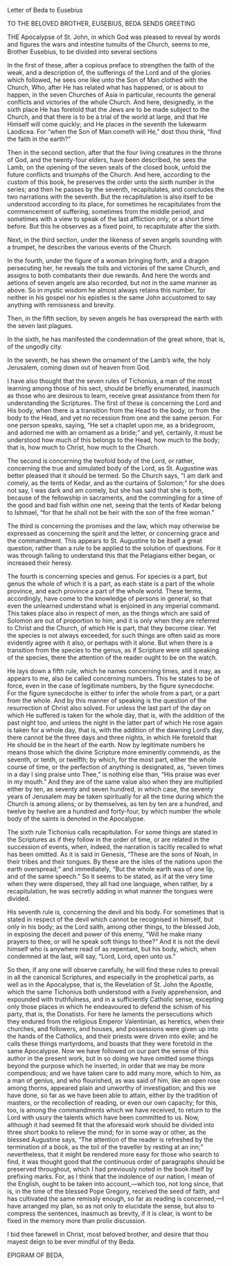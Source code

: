 Letter of Beda to Eusebius

TO THE BELOVED BROTHER, EUSEBIUS, BEDA SENDS GREETING

THE Apocalypse of St. John, in which God was pleased to reveal by words and figures the wars and intestine tumults of the Church, seems to me, Brother Eusebius, to be divided into several sections

In the first of these, after a copious preface to strengthen the faith of the weak, and a description of, the sufferings of the Lord and of the glories which followed, he sees one like unto the Son of Man clothed with the Church, Who, after He has related what has happened, or is about to happen, in the seven Churches of Asia in particular, recounts the general conflicts and victories of the whole Church. And here, designedly, in the sixth place He has foretold that the Jews are to be made subject to the Church, and that there is to be a trial of the world at large, and that He Himself will come quickly; and He places in the seventh the lukewarm Laodicea. For “when the Son of Man cometh will He,” dost thou think, “find the faith in the earth?”

Then in the second section, after that the four living creatures in the throne of God, and the twenty-four elders, have been described, he sees the Lamb, on the opening of the seven seals of the closed book, unfold the future conflicts and triumphs of the Church. And here, according to the custom of this book, he preserves the order unto the sixth number in the series; and then he passes by the seventh, recapitulates, and concludes the two narrations with the seventh. But the recapitulation is also itself to be understood according to its place, for sometimes he recapitulates from the commencement of suffering, sometimes from the middle period, and sometimes with a view to speak of the last affliction only, or a short time before. But this he observes as a fixed point, to recapitulate after the sixth.

Next, in the third section, under the likeness of seven angels sounding with a trumpet, he describes the various events of the Church.

In the fourth, under the figure of a woman bringing forth, and a dragon persecuting her, he reveals the toils and victories of the same Church, and assigns to both combatants their due rewards. And here the words and aetions of seven angels are also recorded, but not in the same manner as above. So in mystic wisdom he almost always retains this number, for neither in his gospel nor his epistles is the same John accustomed to say anything with remissness and brevity.

Then, in the fifth section, by seven angels he has overspread the earth with the seven last plagues.

In the sixth, he has manifested the condemnation of the great whore, that is, of the ungodly city.

In the seventh, he has shewn the ornament of the Lamb’s wife, the holy Jerusalem, coming down out of heaven from God.

I have also thought that the seven rules of Tichonius, a man of the most learning among those of his sect, should be briefly enumerated, inasmuch as those who are desirous to learn, receive great assistance from them for understanding the Scriptures. The first of these is concerning the Lord and His body, when there is a transition from the Head to the body, or from the body to the Head, and yet no recession from one and the same person. For one person speaks, saying, “He set a chaplet upon me, as a bridegroom, and adorned me with an ornament as a bride;” and yet, certainly, it must be understood how much of this belongs to the Head, how much to the body; that is, how much to Christ, how much to the Church.

The second is concerning the twofold body of the Lord, or rather, concerning the true and simulated body of the Lord, as St. Augustine was better pleased that it should be termed. So the Church says, “I am dark and comely, as the tents of Kedar, and as the curtains of Solomon;” for she does not say, I was dark and am comely, but she has said that she is both, because of the fellowship in sacraments, and the commingling for a time of the good and bad fish within one net, seeing that the tents of Kedar belong to Ishmael, “for that he shall not be heir with the son of the free woman.”

The third is concerning the promises and the law, which may otherwise be expressed as concerning the spirit and the letter, or concerning grace and the commandment. This appears to St. Augustine to be itself a great question, rather than a rule to be applied to the solution of questions. For it was through failing to understand this that the Pelagians either began, or increased their heresy.

The fourth is concerning species and genus. For species is a part, but genus the whole of which it is a part, as each state is a part of the whole province, and each province a part of the whole world. These terms, accordingly, have come to the knowledge of persons in general, so that even the unlearned understand what is enjoined in any imperial command. This takes place also in respect of men, as the things which are said of Solomon are out of proportion to him; and it is only when they are referred to Christ and the Church, of which He is part, that they become clear. Yet the species is not always exceeded, for such things are often said as more evidently agree with it also, or perhaps with it alone. But when there is a transition from the species to the genus, as if Scripture were still speaking of the species, there the attention of the reader ought to be on the watch.

He lays down a fifth rule, which he names concerning times, and it may, as appears to me, also be called concerning numbers. This he states to be of force, even in the case of legitimate numbers, by the figure synecdoche. For the figure synecdoche is either to infer the whole from a part, or a part from the whole. And by this manner of speaking is the question of the resurrection of Christ also solved. For unless the last part of the day on which He suffered is taken for the whole day, that is, with the addition of the past night too, and unless the night in the latter part of which He rose again is taken for a whole day, that is, with the addition of the dawning Lord’s day, there cannot be the three days and three nights, in which He foretold that He should be in the heart of the earth. Now by legitimate numbers he means those which the divine Scripture more eminently commends, as the seventh, or tenth, or twelfth; by which, for the most part, either the whole course of time, or the perfection of anything is designated, as, “seven times in a day I sing praise unto Thee,” is nothing else than, “His praise was ever in my mouth.” And they are of the same value also when they are multiplied either by ten, as seventy and seven hundred, in which case, the seventy years of Jerusalem may be taken spiritually for all the time during which the Church is among aliens; or by themselves, as ten by ten are a hundred, and twelve by twelve are a hundred and forty-four, by which number the whole body of the saints is denoted in the Apocalypse.

The sixth rule Tichonius calls recapitulation. For some things are stated in the Scriptures as if they follow in the order of time, or are related in the succession of events, when, indeed, the narration is tacitly recalled to what has been omitted. As it is said in Genesis, “These are the sons of Noah, in their tribes and their tongues. By these are the isles of the nations upon the earth overspread;” and immediately, “But the whole earth was of one lip, and of the same speech.” So it seems to be stated, as if at the very time when they were dispersed, they all had one language, when rather, by a recapitulation, he was secretly adding in what manner the tongues were divided.

His seventh rule is, concerning the devil and his body. For sometimes that is stated in respect of the devil which cannot be recognised in himself, but only in his body; as the Lord saith, among other things, to the blessed Job, in exposing the deceit and power of this enemy, “Will he make many prayers to thee, or will he speak soft things to thee?” And it is not the devil himself who is anywhere read of as repentant, but his body, which, when condemned at the last, will say, “Lord, Lord, open unto us.”

So then, if any one will observe carefully, he will find these rules to prevail in all the canonical Scriptures, and especially in the prophetical parts, as well as in the Apocalypse, that is, the Revelation of St. John the Apostle, which the same Tichonius both understood with a lively apprehension, and expounded with truthfulness, and in a sufficiently Catholic sense, excepting only those places in which he endeavoured to defend the schism of his party, that is, the Donatists. For here he laments the persecutions which they endured from the religious Emperor Valentinian, as heretics, when their churches, and followers, and houses, and possessions were given up into the hands of the Catholics, and their priests were driven into exile; and he calls these things martyrdoms, and boasts that they were foretold in the same Apocalypse. Now we have followed on our part the sense of this author in the present work, but in so doing we have omitted some things beyond the purpose which he inserted, in order that we may be more compendious; and we have taken care to add many more, which to him, as a man of genius, and who flourished, as was said of him, like an open rose among thorns, appeared plain and unworthy of investigation; and this we have done, so far as we have been able to attain, either by the tradition of masters, or the recollection of reading, or even our own capacity; for this, too, is among the commandments which we have received, to return to the Lord with usury the talents which have been committed to us. Now, although it had seemed fit that the aforesaid work should be divided into three short books to relieve the mind; for in some way or other, as the blessed Augustine says, “The attention of the reader is refreshed by the termination of a book, as the toil of the traveller by resting at an inn;” nevertheless, that it might be rendered more easy for those who search to find, it was thought good that the continuous order of paragraphs should be preserved throughout, which I had previously noted in the book itself by prefixing marks. For, as I think that the indolence of our nation, I mean of the English, ought to be taken into account,—which too, not long since, that is, in the time of the blessed Pope Gregory, received the seed of faith, and has cultivated the same remissly enough, so far as reading is concerned,—I have arranged my plan, so as not only to elucidate the sense, but also to compress the sentences, inasmuch as brevity, if it is clear, is wont to be fixed in the memory more than prolix discussion.

I bid thee farewell in Christ, most beloved brother, and desire that thou mayest deign to be ever mindful of thy Beda.

EPIGRAM OF BEDA,
